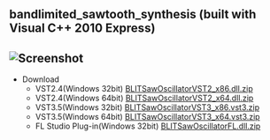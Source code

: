 bandlimited_sawtooth_synthesis (built with Visual C++ 2010 Express)
---

![Screenshot](https://raw.github.com/fukuroder/bandlimited_sawtooth_synthesis/master/screenshot.png)
---

* Download
    * VST2.4(Windows 32bit) [BLITSawOscillatorVST2_x86.dll.zip](https://raw.github.com/fukuroder/bandlimited_sawtooth_synthesis/master/build/BLITSawOscillatorVST2_x86.dll.zip)
    * VST2.4(Windows 64bit) [BLITSawOscillatorVST2_x64.dll.zip](https://raw.github.com/fukuroder/bandlimited_sawtooth_synthesis/master/build/BLITSawOscillatorVST2_x64.dll.zip)
    * VST3.5(Windows 32bit) [BLITSawOscillatorVST3_x86.vst3.zip](https://raw.github.com/fukuroder/bandlimited_sawtooth_synthesis/master/build/BLITSawOscillatorVST3_x86.vst3.zip)
    * VST3.5(Windows 64bit) [BLITSawOscillatorVST3_x64.vst3.zip](https://raw.github.com/fukuroder/bandlimited_sawtooth_synthesis/master/build/BLITSawOscillatorVST3_x64.vst3.zip)
    * FL Studio Plug-in(Windows 32bit) [BLITSawOscillatorFL.dll.zip](https://raw.github.com/fukuroder/bandlimited_sawtooth_synthesis/master/build/BLITSawOscillatorFL.dll.zip)


